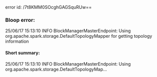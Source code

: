 error id: /7t8KMM0SOcghGAGSquRUw==
### Bloop error:

25/06/17 15:13:10 INFO BlockManagerMasterEndpoint: Using org.apache.spark.storage.DefaultTopologyMapper for getting topology information
#### Short summary: 

25/06/17 15:13:10 INFO BlockManagerMasterEndpoint: Using org.apache.spark.storage.DefaultTopologyMap...